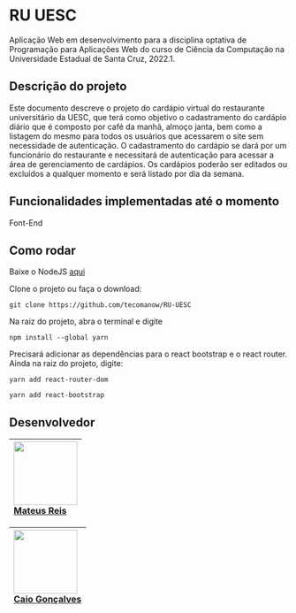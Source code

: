 # RU UESC
Aplicação Web em desenvolvimento para a disciplina optativa de Programação para Aplicações Web do curso de Ciência da Computação na Universidade Estadual de Santa Cruz, 2022.1.

## Descrição do projeto

Este documento descreve o projeto do cardápio virtual do restaurante universitário da UESC, que terá como objetivo o cadastramento do cardápio diário que é composto por café da manhã, almoço janta, bem como a listagem do mesmo para todos os usuários que acessarem o site sem necessidade de autenticação. O cadastramento do cardápio se dará por um funcionário do restaurante e necessitará de autenticação para acessar a área de gerenciamento de cardápios. Os cardápios poderão ser editados ou excluídos a qualquer momento e será listado por dia da semana.

## Funcionalidades implementadas até o momento

Font-End

## Como rodar

Baixe o NodeJS <a href="https://nodejs.org/en/download/">aqui</a>

Clone o projeto ou faça o download: 

```
git clone https://github.com/tecomanow/RU-UESC
```

Na raiz do projeto, abra o terminal e digite 

```
npm install --global yarn
```

Precisará adicionar as dependências para o react bootstrap e o react router. Ainda na raiz do projeto, digite:

```
yarn add react-router-dom
```

```
yarn add react-bootstrap
```


## Desenvolvedor

| <img src="https://avatars.githubusercontent.com/u/51213060?v=4" width=115><br>[Mateus Reis](https://github.com/tecomanow) |
| :----------------------------------------------------------- |

| <img src="https://avatars.githubusercontent.com/u/77169010?v=4" width=115><br>[Caio Gonçalves](https://github.com/caiopngoncalves) |
| :----------------------------------------------------------- |
